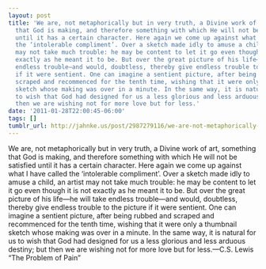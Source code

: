 ```yaml
---
layout: post
title: 'We are, not metaphorically but in very truth, a Divine work of art, something
  that God is making, and therefore something with which He will not be satisfied
  until it has a certain character. Here again we come up against what I have called
  the ‘intolerable compliment’. Over a sketch made idly to amuse a child, an artist
  may not take much trouble: he may be content to let it go even though it is not
  exactly as he meant it to be. But over the great picture of his life—he will take
  endless trouble—and would, doubtless, thereby give endless trouble to the picture
  if it were sentient. One can imagine a sentient picture, after being rubbed and
  scraped and recommenced for the tenth time, wishing that it were only a thumbnail
  sketch whose making was over in a minute. In the same way, it is natural for us
  to wish that God had designed for us a less glorious and less arduous destiny; but
  then we are wishing not for more love but for less.'
date: '2011-01-28T22:00:45-06:00'
tags: []
tumblr_url: http://jahnke.us/post/2987279116/we-are-not-metaphorically-but-in-very-truth-a
---
```

We are, not metaphorically but in very truth, a Divine work of art, something that God is making, and therefore something with which He will not be satisfied until it has a certain character. Here again we come up against what I have called the ‘intolerable compliment’. Over a sketch made idly to amuse a child, an artist may not take much trouble: he may be content to let it go even though it is not exactly as he meant it to be. But over the great picture of his life—he will take endless trouble—and would, doubtless, thereby give endless trouble to the picture if it were sentient. One can imagine a sentient picture, after being rubbed and scraped and recommenced for the tenth time, wishing that it were only a thumbnail sketch whose making was over in a minute. In the same way, it is natural for us to wish that God had designed for us a less glorious and less arduous destiny; but then we are wishing not for more love but for less.—C.S. Lewis “The Problem of Pain”
